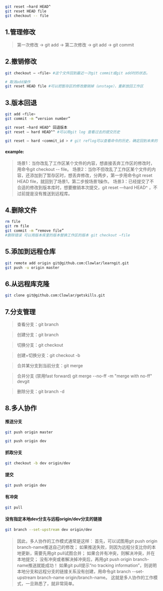 ## 

```bash
git reset —hard HEAD^
git reset HEAD file
git checkout -- file
```
## 1.管理修改
>第一次修改 -> git add -> 第二次修改 -> git add -> git commit

## 2.撤销修改
```bash
git checkout — <file> #这个文件回到最近一次git commit或git add时的状态。

# 取消add操作
git reset HEAD file #可以把暂存区的修改撤销掉（unstage），重新放回工作区
```
## 3.版本回退
```bash
git add <file>
git commit -m “version number”

git reset —hard HEAD^ 回退版本
git reset — hard HEAD^^ #可以用git log 查看过去的提交历史 

git reset — hard <commit_id > # git reflog可以查看命令的历史，确定回到未来的哪个版本

```

#### example:
>场景1：当你改乱了工作区某个文件的内容，想直接丢弃工作区的修改时，用命令git checkout -- file。
>场景2：当你不但改乱了工作区某个文件的内容，还添加到了暂存区时，想丢弃修改，分两步，第一步用命令git reset HEAD file，就回到了场景1，第二步按场景1操作。
>场景3：已经提交了不合适的修改到版本库时，想要撤销本次提交，git reset —hard HEAD^ ，不过前提是没有推送到远程库。

## 4.删除文件
```bash
rm file
git rm file 
git commit -m “remove file”
#删除错误 可以用版本库里的版本替换工作区的版本 git checkout —file
```


## 5.添加到远程仓库
```bash
git remote add origin git@github.com:Clowlar/learngit.git
git push -u origin master
```
## 6.从远程库克隆
```bash
git clone git@github.com:Clowlar/getskills.git
```

## 7.分支管理

>查看分支：git branch

>创建分支：git branch <name>

>切换分支：git checkout <name>

>创建+切换分支：git checkout -b <name>

>合并某分支到当前分支：git merge <name>

>合并分支 (禁用fast forward) git merge --no-ff -m "merge with no-ff" devgit 

>删除分支：git branch -d <name>

## 8.多人协作

#### 推送分支
```bash
git push origin master
```
```bash
git push origin dev
```
#### 抓取分支
```bash
git checkout -b dev origin/dev
```
#### 提交 
```bash
git push origin dev
```

#### 有冲突
```bash
git pull
```

#### 没有指定本地dev分支与远程origin/dev分支的链接
```bash
git branch --set-upstream dev origin/dev
```

####
>因此，多人协作的工作模式通常是这样：
首先，可以试图用git push origin branch-name推送自己的修改；
如果推送失败，则因为远程分支比你的本地更新，需要先用git pull试图合并；
如果合并有冲突，则解决冲突，并在本地提交；
没有冲突或者解决掉冲突后，再用git push origin branch-name推送就能成功！
如果git pull提示“no tracking information”，则说明本地分支和远程分支的链接关系没有创建，用命令git branch --set-upstream branch-name origin/branch-name。
这就是多人协作的工作模式，一旦熟悉了，就非常简单。

